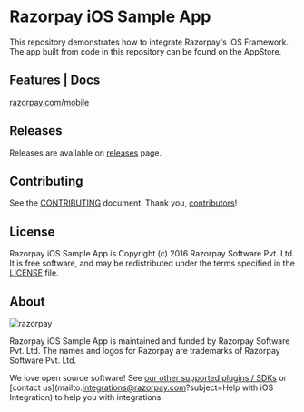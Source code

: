 # Razorpay iOS Sample App

This repository demonstrates how to integrate Razorpay's iOS Framework.
The app built from code in this repository can be found on the AppStore.

## Features | Docs

[razorpay.com/mobile](https://razorpay.com/mobile)

## Releases
Releases are available on [releases](https://github.com/razorpay/razorpay-ios-sample-app/releases) page.

## Contributing

See the [CONTRIBUTING] document.
Thank you, [contributors]!

  [CONTRIBUTING]: CONTRIBUTING.md
  [contributors]: https://github.com/razorpay/razorpay-ios-sample-app/graphs/contributors

## License

Razorpay iOS Sample App is Copyright (c) 2016 Razorpay Software Pvt. Ltd.
It is free software, and may be redistributed
under the terms specified in the [LICENSE] file.

  [LICENSE]: /LICENSE

## About

![razorpay](https://razorpay.com/images/logo-black.png)

Razorpay iOS Sample App is maintained and funded by Razorpay Software Pvt. Ltd.
The names and logos for Razorpay are trademarks of Razorpay Software Pvt. Ltd.

We love open source software!
See [our other supported plugins / SDKs](https://github.com/razorpay)
or [contact us](mailto:integrations@razorpay.com?subject=Help with iOS Integration) to help you with integrations.
